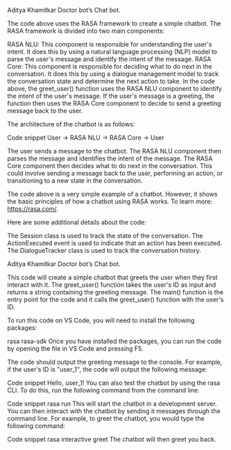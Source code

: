 Aditya Khamitkar   Doctor bot’s Chat bot. 
 
The code above uses the RASA framework to create a simple chatbot. The RASA framework is divided 
into two main components: 
 
RASA NLU: This component is responsible for understanding the user's intent. It does this by using a 
natural language processing (NLP) model to parse the user's message and identify the intent of the 
message. 
RASA Core: This component is responsible for deciding what to do next in the conversation. It does 
this by using a dialogue management model to track the conversation state and determine the next 
action to take. 
In the code above, the greet_user() function uses the RASA NLU component to identify the intent of 
the user's message. If the user's message is a greeting, the function then uses the RASA Core 
component to decide to send a greeting message back to the user. 
 
The architecture of the chatbot is as follows: 
 
Code snippet 
User -> RASA NLU -> RASA Core -> User 
 
The user sends a message to the chatbot. The RASA NLU component then parses the message and 
identifies the intent of the message. The RASA Core component then decides what to do next in the 
conversation. This could involve sending a message back to the user, performing an action, or 
transitioning to a new state in the conversation. 
 
The code above is a very simple example of a chatbot. However, it shows the basic principles of how 
a chatbot using RASA works. To learn more: https://rasa.com/. 
 
Here are some additional details about the code: 
 
The Session class is used to track the state of the conversation. 
The ActionExecuted event is used to indicate that an action has been executed. 
The DialogueTracker class is used to track the conversation history. 
 
 
 
 
 
Aditya Khamitkar   Doctor bot’s Chat bot. 
 
This code will create a simple chatbot that greets the user when they first interact with it. The 
greet_user() function takes the user's ID as input and returns a string containing the greeting 
message. The main() function is the entry point for the code and it calls the greet_user() function 
with the user's ID. 
 
To run this code on VS Code, you will need to install the following packages: 
 
rasa 
rasa-sdk 
Once you have installed the packages, you can run the code by opening the file in VS Code and 
pressing F5. 
 
The code should output the greeting message to the console. For example, if the user's ID is 
"user_1", the code will output the following message: 
 
Code snippet 
Hello, user_1! 
You can also test the chatbot by using the rasa CLI. To do this, run the following command from the 
command line: 
 
Code snippet 
rasa run 
This will start the chatbot in a development server. You can then interact with the chatbot by sending 
it messages through the command line. For example, to greet the chatbot, you would type the 
following command: 
 
Code snippet 
rasa interactive greet 
The chatbot will then greet you back.